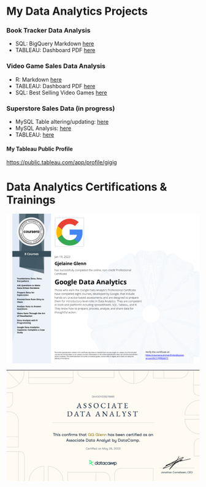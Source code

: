 
# My Data Analytics Projects

### Book Tracker Data Analysis

- SQL: BigQuery Markdown [here](https://github.com/Gigi-gg/MyPortfolio/blob/11cf4d7f805daa04bf7f520663309b3f550d0cf8/BiqQuery_Book%20Tracker.md)  
- TABLEAU: Dashboard PDF [here](https://github.com/Gigi-gg/MyPortfolio/blob/4b967874dbacf4b16594e480cf8a9c14106a7eba/Tableau%20Dashboard_Book%20Tracker.pdf)

### Video Game Sales Data Analysis
- R: Markdown [here](https://github.com/Gigi-gg/MyPortfolio/blob/3a6d79b332b5e2811ff5cd403c52ba898892ea4b/Rmarkdown_VideoGameSales.pdf)
- TABLEAU: Dashboard PDF [here](https://github.com/Gigi-gg/MyPortfolio/blob/3a6d79b332b5e2811ff5cd403c52ba898892ea4b/Tableau%20Dashboard_Video%20Game%20Sales.pdf)
- SQL: Best Selling Video Games [here](DataCamp_Project_BestSellingVideoGames.md)

### Superstore Sales Data (in progress)
- MySQL Table altering/updating: [here](https://github.com/Gigi-gg/MyPortfolio/blob/a6bc157bf8b151a532db61941157ab4928bce3db/MySQL%20Superstore%20Alter_table.sql)
- MySQL Analysis: [here](https://github.com/Gigi-gg/MyPortfolio/blob/3b09a4affc5ebaf6bedc811f79c3461437cb9000/MySQL%20Superstore%20Analysis.sql)
- TABLEAU: [here](https://github.com/Gigi-gg/MyPortfolio/blob/2f40d5d358c2f6e3419130f5ac494a66c0704202/Tableau_Dashboard_Superstore.png)


#### My Tableau Public Profile
https://public.tableau.com/app/profile/gigig


# Data Analytics Certifications & Trainings


![Google](https://github.com/Gigi-gg/MyPortfolio/blob/014d491b1a764b7a379434d879b83034d149a935/Google%20Data%20Analytics%20Certificate.png)


![Datacamp Certificate](https://github.com/Gigi-gg/MyPortfolio/blob/5c8ca651f76f52d2d571f6ab59a488ef3f3a8b88/Data%20Analyst%20Associate%20Certificate.png)
